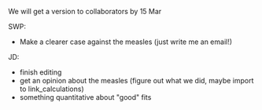 
We will get a version to collaborators by 15 Mar

SWP:
* Make a clearer case against the measles (just write me an email!)

JD:
* finish editing
* get an opinion about the measles (figure out what we did, maybe import to link_calculations)
* something quantitative about "good" fits

